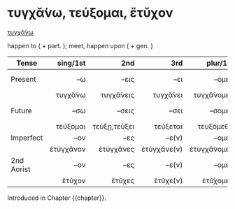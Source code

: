 # τυγχᾰ́νω, τεύξομαι, ἔτῠχον

[τυγχᾰ́νω](https://en.wiktionary.org/wiki/τυγχᾰ́νω)

happen to ( + part. ); meet, happen upon ( + gen. ) 

| Tense      |  sing/1st |          2nd |         3rd |    plur/1st |        2nd |           3rd | Infinitive |
|------------|----------:|-------------:|------------:|------------:|-----------:|--------------:|:----------:|
| Present    |        –ω |         –εις |         –ει |       –ομεν |       –ετε |      –ουσι(ν) | 1pp + –ειν |
|            |   τυγχᾰ́νω |    τυγχᾰ́νεις |    τυγχᾰ́νει |  τυγχᾰ́νομεν |  τυγχᾰ́νετε | τυγχᾰ́νουσῐ(ν) | τυγχᾰ́νειν  |
| Future     |       –σω |        –σεις |        –σει |      –σομεν |      –σετε |     –σουσι(ν) | 2pp + –ειν |
|            |  τεύξομαι | τεύξῃ,τεύξει |    τεύξεται |   τευξόμεθᾰ |   τεύξεσθε |     τεύξονται | τεύξεσθαι  |
| Imperfect  |       –ον |          –ες |       –ε(ν) |       –ομεν |       –ετε |           –ον |     -      |
|            | ἐτύγχᾰνον |    ἐτύγχᾰνες | ἐτύγχᾰνε(ν) | ἐτυγχᾰ́νομεν | ἐτυγχᾰ́νετε |     ἐτύγχᾰνον |     -      |
| 2nd Aorist |       –ον |          –ες |       –ε(ν) |       –ομεν |       –ετε |           –ον |  3pp +-αἰ  |
|            |    ἔτῠχον |       ἔτῠχες |    ἔτῠχε(ν) |    ἐτῠ́χομεν |    ἐτῠ́χετε |        ἔτῠχον |   τῠχεῖν   |


Introduced in Chapter {{chapter}}.
